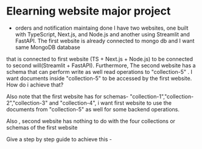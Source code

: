 # Elearning website major project

- orders and notification maintaing done
  I have two websites, one built with TypeScript, Next.js, and Node.js and another using Streamlit and FastAPI. The first website is already connected to mongo db and I want same MongoDB database

that is connected to first website (TS + Next.js + Node.js) to be connected to second will(Streamlit + FastAPI). Furthermore, The second website has a schema that can perform write as well read operations to "collection-5" . I want documents inside "collection-5" to be accessed by the first website. How do i achieve that?

Also note that the first website has for schemas- "collection-1","collection-2","collection-3" and "collection-4", i want first website to use the documents from "collection-5" as well for some backend operations.

Also , second website has nothing to do with the four collections or schemas of the first website

Give a step by step guide to achieve this -

